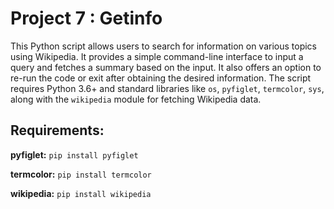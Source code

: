 # Project 7 : Getinfo

This Python script allows users to search for information on various topics using Wikipedia. It provides a simple command-line interface to input a query and fetches a summary based on the input. It also offers an option to re-run the code or exit after obtaining the desired information. The script requires Python 3.6+ and standard libraries like `os`, `pyfiglet`, `termcolor`, `sys`, along with the `wikipedia` module for fetching Wikipedia data.

## Requirements:
**pyfiglet:** `pip install pyfiglet`

**termcolor:** `pip install termcolor`

**wikipedia:** `pip install wikipedia`
